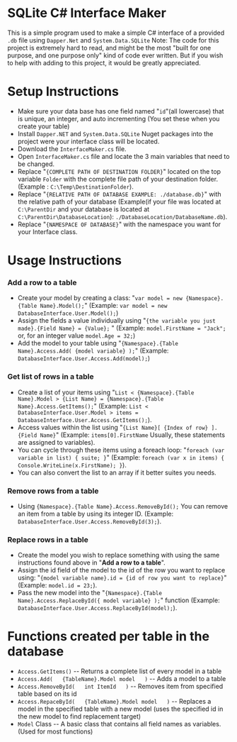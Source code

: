 
# SQLite C# Interface Maker

This is a simple program used to make a simple C# interface of a provided `.db` file using `Dapper.Net` and `System.Data.SQLite`
Note: The code for this project is extremely hard to read, and might be the most "built for one purpose, and one purpose only" kind of code ever written. But if you wish to help with adding to this project, it would be greatly appreciated. 

# Setup Instructions
- Make sure your data base has one field named "`id`"(all lowercase) that is unique, an integer, and auto incrementing (You set these when you create your table)
- Install `Dapper.NET` and `System.Data.SQLite` Nuget packages into the project were your interface class will be located.
- Download the `InterfaceMaker.cs` file.
- Open `InterfaceMaker.cs` file and locate the 3 main variables that need to be changed.
- Replace "`{COMPLETE PATH OF DESTINATION FOLDER}`" located on the top variable `Folder` with the complete file path of your destination folder. (Example :  `C:\Temp\DestinationFolder`).
- Replace "`{RELATIVE PATH OF DATABASE EXAMPLE: ./database.db}`" with the relative path of your database (Example(if your file was located at `C:\ParentDir` and your database is located at `C:\ParentDir\DatabaseLocation`): `./DatabaseLocation/DatabaseName.db`).
- Replace "`{NAMESPACE OF DATABASE}`" with the namespace you want for your Interface class.

# Usage Instructions
### Add a row to a table
- Create your model by creating a class: "`var model = new {Namespace}.{Table Name}.Model();`" (Example: `var model = new DatabaseInterface.User.Model();`)
- Assign the fields a value individually using "`{the variable you just made}.{Field Name} = {Value};` " (Example: `model.FirstName = "Jack";` or, for an integer value `model.Age = 32;`)
- Add the model to your table using "`{Namespace}.{Table Name}.Access.Add( {model variable} );`" (Example: `DatabaseInterface.User.Access.Add(model);`)

### Get list of rows in a table
- Create a list of your items using "`List < {Namespace}.{Table Name}.Model > {List Name} = {Namespace}.{Table Name}.Access.GetItems();`" (Example: `List < DatabaseInterface.User.Model > items = DatabaseInterface.User.Access.GetItems();`).
- Access values within the list using "`{List Name}[ {Index of row} ].{Field Name}`" (Example: `items[0].FirstName` Usually, these statements are assigned to variables).
- You can cycle through these items using a foreach loop: "`foreach (var variable in list) { suite; }`" (Example: `foreach (var x in items) { Console.WriteLine(x.FirstName); }`).
- You can also convert the list to an array if it better suites you needs.
### Remove rows from a table
- Using `{Namespace}.{Table Name}.Access.RemoveById();` You can remove an item from a table by using its integer ID. (Example: `DatabaseInterface.User.Access.RemoveById(3);`).

### Replace rows in a table
- Create the model you wish to replace something with using the same instructions found above in "**Add a row to a table**".
- Assign the id field of the model to the id of the row you want to replace using: "`{model variable name}.id = {id of row you want to replace}`" (Example: `model.id = 23;`).
- Pass the new model into the "`{Namespace}.{Table Name}.Access.ReplaceById({ model variable} );`"  function (Example: `DatabaseInterface.User.Access.ReplaceById(model);`).


# Functions created per table in the database
- `Access.GetItems()` -- Returns a complete list of every model in a table
- `Access.Add(   {TableName}.Model model   )` -- Adds a model to a table
- `Access.RemoveById(   int ItemId   )` -- Removes item from specified table based on its id
- `Access.RepaceById(   {TableName}.Model model   )` -- Replaces a model in the specified table with a new model (uses the specified id in the new model to find replacement target)
- `Model` Class -- A basic class that contains all field names as variables. (Used for most functions)
